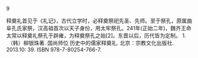 9


释奠礼首见于《礼记》，古代立学时，必释奠祭祀先圣、先师。至于祭孔，原属曲阜孔氏家祭，汉高祖首次以天子身份，用太牢祭孔。241年(正始二年)，魏齐王命太常以释奠礼祭孔于辟雍，为释奠祭孔之始[2]。东晋以后，历代皆为定制。
	1.	 （韩）柳银珠著. 国尚师位 历史中的儒家释奠礼. 北京：宗教文化出版社. 2013.10: 39. ISBN 978-7-80254-766-7.
